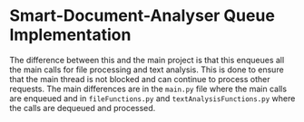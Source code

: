 # Smart-Document-Analyser Queue Implementation

The difference between this and the main project is that this enqueues all the main calls for file processing and text analysis. This is done to ensure that the main thread is not blocked and can continue to process other requests. The main differences are in the `main.py` file where the main calls are enqueued and in `fileFunctions.py` and `textAnalysisFunctions.py` where the calls are dequeued and processed.
